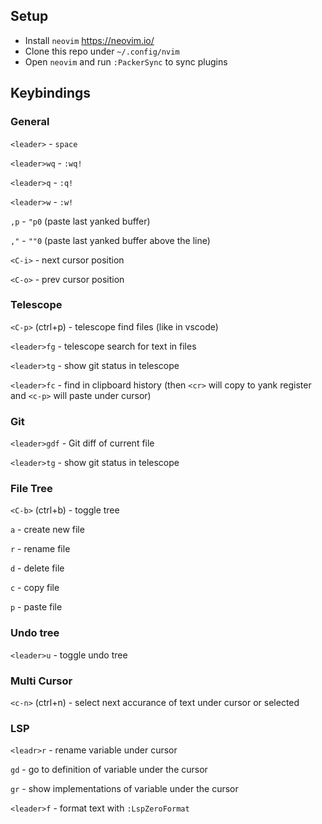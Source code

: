 ## Setup
- Install `neovim` https://neovim.io/
- Clone this repo under `~/.config/nvim`
- Open `neovim` and run `:PackerSync` to sync plugins

## Keybindings

### General
`<leader>` - `space`

`<leader>wq` - `:wq!`

`<leader>q` - `:q!`

`<leader>w` - `:w!`

`,p` - `"p0` (paste last yanked buffer)

`,"` - `""0` (paste last yanked buffer above the line)

`<C-i>` - next cursor position

`<C-o>` - prev cursor position

### Telescope
`<C-p>` (ctrl+p) - telescope find files (like in vscode)

`<leader>fg` - telescope search for text in files

`<leader>tg` - show git status in telescope

`<leader>fc` - find in clipboard history (then `<cr>` will copy to yank register and `<c-p>` will paste under cursor)

### Git
`<leader>gdf` - Git diff of current file

`<leader>tg` - show git status in telescope

### File Tree
`<C-b>` (ctrl+b) - toggle tree

`a` - create new file

`r` - rename file

`d` - delete file

`c` - copy file

`p` - paste file

### Undo tree
`<leader>u` - toggle undo tree

### Multi Cursor
`<c-n>` (ctrl+n) - select next accurance of text under cursor or selected

### LSP
`<leadr>r` - rename variable under cursor

`gd` - go to definition of variable under the cursor

`gr` - show implementations of variable under the cursor

`<leader>f` - format text with `:LspZeroFormat`
